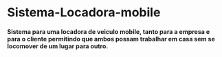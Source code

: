 # Sistema-Locadora-mobile

#### Sistema para uma locadora de veiculo mobile, tanto para a empresa e para o cliente permitindo que ambos possam trabalhar em casa sem se locomover de um lugar para outro.
